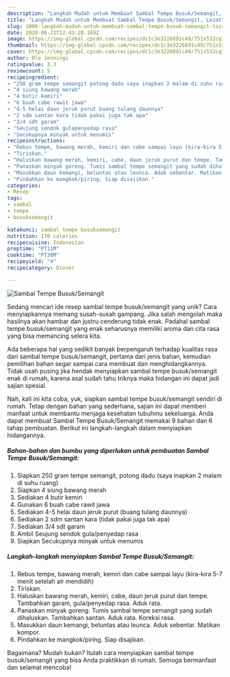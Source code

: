 ```yaml
---
description: "Langkah Mudah untuk Membuat Sambal Tempe Busuk/Semangit, Lezat"
title: "Langkah Mudah untuk Membuat Sambal Tempe Busuk/Semangit, Lezat"
slug: 1006-langkah-mudah-untuk-membuat-sambal-tempe-busuk-semangit-lezat
date: 2020-06-22T12:43:20.169Z
image: https://img-global.cpcdn.com/recipes/dc1c3e3226891c49/751x532cq70/sambal-tempe-busuksemangit-foto-resep-utama.jpg
thumbnail: https://img-global.cpcdn.com/recipes/dc1c3e3226891c49/751x532cq70/sambal-tempe-busuksemangit-foto-resep-utama.jpg
cover: https://img-global.cpcdn.com/recipes/dc1c3e3226891c49/751x532cq70/sambal-tempe-busuksemangit-foto-resep-utama.jpg
author: Ola Jennings
ratingvalue: 3.3
reviewcount: 5
recipeingredient:
- "250 gram tempe semangit potong dadu saya inapkan 2 malam di suhu ruang"
- "4 siung bawang merah"
- "4 butir kemiri"
- "6 buah cabe rawit jawa"
- "4-5 helai daun jeruk purut buang tulang daunnya"
- "2 sdm santan kara tidak pakai juga tak apa"
- "3/4 sdt garam"
- "Seujung sendok gulapenyedap rasa"
- "Secukupnya minyak untuk menumis"
recipeinstructions:
- "Rebus tempe, bawang merah, kemiri dan cabe sampai layu (kira-kira 5-7 menit setelah air mendidih)"
- "Tiriskan."
- "Haluskan bawang merah, kemiri, cabe, daun jeruk purut dan tempe. Tambahkan garam, gula/penyedap rasa. Aduk rata."
- "Panaskan minyak goreng. Tumis sambal tempe semangit yang sudah dihaluskan. Tambahkan santan. Aduk rata. Koreksi rasa."
- "Masukkan daun kemangi, beluntas atau leunca. Aduk sebentar. Matikan kompor."
- "Pindahkan ke mangkok/piring. Siap disajikan."
categories:
- Resep
tags:
- sambal
- tempe
- busuksemangit

katakunci: sambal tempe busuksemangit 
nutrition: 170 calories
recipecuisine: Indonesian
preptime: "PT11M"
cooktime: "PT30M"
recipeyield: "4"
recipecategory: Dinner

---
```



![Sambal Tempe Busuk/Semangit](https://img-global.cpcdn.com/recipes/dc1c3e3226891c49/751x532cq70/sambal-tempe-busuksemangit-foto-resep-utama.jpg)

Sedang mencari ide resep sambal tempe busuk/semangit yang unik? Cara menyiapkannya memang susah-susah gampang. Jika salah mengolah maka hasilnya akan hambar dan justru cenderung tidak enak. Padahal sambal tempe busuk/semangit yang enak seharusnya memiliki aroma dan cita rasa yang bisa memancing selera kita.



Ada beberapa hal yang sedikit banyak berpengaruh terhadap kualitas rasa dari sambal tempe busuk/semangit, pertama dari jenis bahan, kemudian pemilihan bahan segar sampai cara membuat dan menghidangkannya. Tidak usah pusing jika hendak menyiapkan sambal tempe busuk/semangit enak di rumah, karena asal sudah tahu triknya maka hidangan ini dapat jadi sajian spesial.


Nah, kali ini kita coba, yuk, siapkan sambal tempe busuk/semangit sendiri di rumah. Tetap dengan bahan yang sederhana, sajian ini dapat memberi manfaat untuk membantu menjaga kesehatan tubuhmu sekeluarga. Anda dapat membuat Sambal Tempe Busuk/Semangit memakai 9 bahan dan 6 tahap pembuatan. Berikut ini langkah-langkah dalam menyiapkan hidangannya.

<!--inarticleads1-->

##### Bahan-bahan dan bumbu yang diperlukan untuk pembuatan Sambal Tempe Busuk/Semangit:

1. Siapkan 250 gram tempe semangit, potong dadu (saya inapkan 2 malam di suhu ruang)
1. Siapkan 4 siung bawang merah
1. Sediakan 4 butir kemiri
1. Gunakan 6 buah cabe rawit jawa
1. Sediakan 4-5 helai daun jeruk purut (buang tulang daunnya)
1. Sediakan 2 sdm santan kara (tidak pakai juga tak apa)
1. Sediakan 3/4 sdt garam
1. Ambil Seujung sendok gula/penyedap rasa
1. Siapkan Secukupnya minyak untuk menumis




<!--inarticleads2-->

##### Langkah-langkah menyiapkan Sambal Tempe Busuk/Semangit:

1. Rebus tempe, bawang merah, kemiri dan cabe sampai layu (kira-kira 5-7 menit setelah air mendidih)
1. Tiriskan.
1. Haluskan bawang merah, kemiri, cabe, daun jeruk purut dan tempe. Tambahkan garam, gula/penyedap rasa. Aduk rata.
1. Panaskan minyak goreng. Tumis sambal tempe semangit yang sudah dihaluskan. Tambahkan santan. Aduk rata. Koreksi rasa.
1. Masukkan daun kemangi, beluntas atau leunca. Aduk sebentar. Matikan kompor.
1. Pindahkan ke mangkok/piring. Siap disajikan.




Bagaimana? Mudah bukan? Itulah cara menyiapkan sambal tempe busuk/semangit yang bisa Anda praktikkan di rumah. Semoga bermanfaat dan selamat mencoba!
